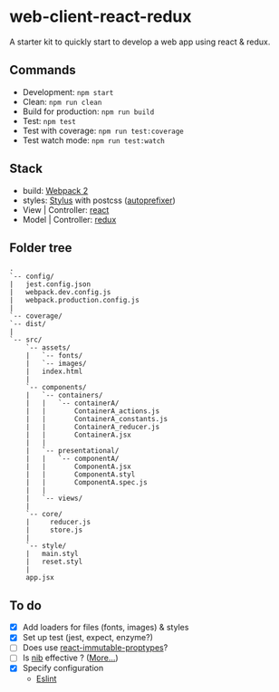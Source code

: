 # web-client-react-redux
A starter kit to quickly start to develop a web app using react & redux.

## Commands
- Development: `npm start`
- Clean: `npm run clean`
- Build for production: `npm run build`
- Test: `npm test`
- Test with coverage: `npm run test:coverage`
- Test watch mode: `npm run test:watch`

## Stack
- build: [Webpack 2](https://webpack.js.org)
- styles: [Stylus](http://stylus-lang.com) with postcss ([autoprefixer](https://github.com/postcss/autoprefixer))
- View | Controller: [react](https://facebook.github.io/react/)
- Model | Controller: [redux](http://redux.js.org)

## Folder tree
    .
    `-- config/
    |   jest.config.json
    |   webpack.dev.config.js
    |   webpack.production.config.js
    |
    `-- coverage/
    `-- dist/
    |
    `-- src/
        `-- assets/
        |   `-- fonts/
        |   `-- images/
        |   index.html
        |
        `-- components/
        |   `-- containers/
        |   |   `-- containerA/
        |   |       ContainerA_actions.js
        |   |       ContainerA_constants.js
        |   |       ContainerA_reducer.js
        |   |       ContainerA.jsx
        |   |
        |   `-- presentational/
        |   |   `-- componentA/
        |   |       ComponentA.jsx
        |   |       ComponentA.styl
        |   |       ComponentA.spec.js
        |   |   
        |   `-- views/
        |
        `-- core/
        |     reducer.js
        |     store.js
        |
        `-- style/
        |   main.styl
        |   reset.styl
        | 
        app.jsx

## To do
- [x] Add loaders for files (fonts, images) & styles
- [x] Set up test (jest, expect, enzyme?)
- [ ] Does use [react-immutable-proptypes](https://www.npmjs.com/package/react-immutable-proptypes)?
- [ ] Is [nib](https://github.com/tj/nib) effective ? ([More...](https://github.com/shama/stylus-loader))
- [x] Specify configuration
    - [Eslint](http://eslint.org/docs/user-guide/configuring)
